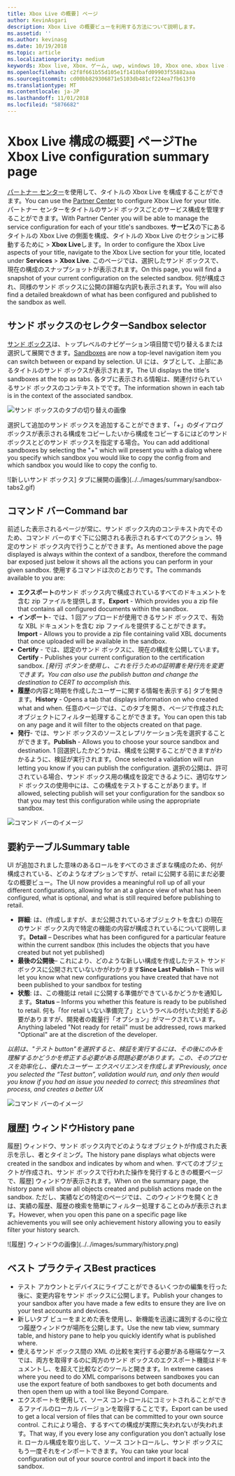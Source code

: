 ```yaml
---
title: Xbox Live の概要] ページ
author: KevinAsgari
description: Xbox Live の概要ビューを利用する方法について説明します。
ms.assetid: ''
ms.author: kevinasg
ms.date: 10/19/2018
ms.topic: article
ms.localizationpriority: medium
keywords: Xbox live, Xbox、ゲーム, uwp, windows 10, Xbox one、xbox live 概要を要約すると、公開をまとめた表、xbox live 履歴、コマンド バー、[履歴] タブ
ms.openlocfilehash: c2f8f661b55d105e1f1410bafd09903f55882aaa
ms.sourcegitcommit: cd00bb829306871e5103db481cf224ea7fb613f0
ms.translationtype: MT
ms.contentlocale: ja-JP
ms.lasthandoff: 11/01/2018
ms.locfileid: "5876682"
---
```

# <a name="the-xbox-live-configuration-summary-page"></a><span data-ttu-id="7968f-104">Xbox Live 構成の概要] ページ</span><span class="sxs-lookup"><span data-stu-id="7968f-104">The Xbox Live configuration summary page</span></span>

<span data-ttu-id="7968f-105">[パートナー センター](https://developer.microsoft.com/dashboard)を使用して、タイトルの Xbox Live を構成することができます。</span><span class="sxs-lookup"><span data-stu-id="7968f-105">You can use the [Partner Center](https://developer.microsoft.com/dashboard) to configure Xbox Live for your title.</span></span> <span data-ttu-id="7968f-106">パートナー センターをタイトルのサンド ボックスごとのサービス構成を管理することができます。</span><span class="sxs-lookup"><span data-stu-id="7968f-106">With Partner Center you will be able to manage the service configuration for each of your title's sandboxes.</span></span>
<span data-ttu-id="7968f-107">**サービス**の下にあるタイトルの Xbox Live の側面を構成、タイトルの Xbox Live のセクションに移動するために > **Xbox Live**します。</span><span class="sxs-lookup"><span data-stu-id="7968f-107">In order to configure the Xbox Live aspects of your title, navigate to the Xbox Live section for your title, located under **Services** > **Xbox Live**.</span></span> <span data-ttu-id="7968f-108">このページでは、選択したサンド ボックスで、現在の構成のスナップショットが表示されます。</span><span class="sxs-lookup"><span data-stu-id="7968f-108">On this page, you will find a snapshot of your current configuration on the selected sandbox.</span></span> <span data-ttu-id="7968f-109">何が構成され、同様のサンド ボックスに公開の詳細な内訳も表示されます。</span><span class="sxs-lookup"><span data-stu-id="7968f-109">You will also find a detailed breakdown of what has been configured and published to the sandbox as well.</span></span>

## <a name="sandbox-selector"></a><span data-ttu-id="7968f-110">サンド ボックスのセレクター</span><span class="sxs-lookup"><span data-stu-id="7968f-110">Sandbox selector</span></span>

 <span data-ttu-id="7968f-111">[サンド ボックス](../../xbox-live-sandboxes.md)は、トップレベルのナビゲーション項目間で切り替えるまたは選択して展開できます。</span><span class="sxs-lookup"><span data-stu-id="7968f-111">[Sandboxes](../../xbox-live-sandboxes.md) are now a top-level navigation item you can switch between or expand by selection.</span></span> <span data-ttu-id="7968f-112">UI には、タブとして、上部にあるタイトルのサンド ボックスが表示されます。</span><span class="sxs-lookup"><span data-stu-id="7968f-112">The UI displays the title's sandboxes at the top as tabs.</span></span> <span data-ttu-id="7968f-113">各タブに表示される情報は、関連付けられているサンド ボックスのコンテキストでです。</span><span class="sxs-lookup"><span data-stu-id="7968f-113">The information shown in each tab is in the context of the associated sandbox.</span></span>  

![サンド ボックスのタブの切り替えの画像](../../images/summary/sandbox-tabs1.gif)

 <span data-ttu-id="7968f-115">選択して追加のサンド ボックスを追加することができます、「+」のダイアログ ボックスが表示される構成をコピーしたいから構成をコピーするにはどのサンド ボックスとどのサンド ボックスを指定する場合。</span><span class="sxs-lookup"><span data-stu-id="7968f-115">You can add additional sandboxes by selecting the "+" which will present you with a dialog where you specify which sandbox you would like to copy the config from and which sandbox you would like to copy the config to.</span></span>  

 ![新しいサンド ボックス] タブに展開の画像](../../images/summary/sandbox-tabs2.gif)

## <a name="command-bar"></a><span data-ttu-id="7968f-117">コマンド バー</span><span class="sxs-lookup"><span data-stu-id="7968f-117">Command bar</span></span>

<span data-ttu-id="7968f-118">前述した表示されるページが常に、サンド ボックス内のコンテキスト内でそのため、コマンド バーのすぐ下に公開される表示されるすべてのアクション、特定のサンド ボックス内で行うことができます。</span><span class="sxs-lookup"><span data-stu-id="7968f-118">As mentioned above the page displayed is always within the context of a sandbox, therefore the command bar exposed just below it shows all the actions you can perform in your given sandbox.</span></span> <span data-ttu-id="7968f-119">使用するコマンドは次のとおりです。</span><span class="sxs-lookup"><span data-stu-id="7968f-119">The commands available to you are:</span></span>  

* <span data-ttu-id="7968f-120">**エクスポート**のサンド ボックス内で構成されているすべてのドキュメントを含む zip ファイルを提供します。</span><span class="sxs-lookup"><span data-stu-id="7968f-120">**Export** - Which provides you a zip file that contains all configured documents within the sandbox.</span></span>
* <span data-ttu-id="7968f-121">**インポート**- では、1 回アップロードが使用できるサンド ボックスで、有効な XBL ドキュメントを含む zip ファイルを提供することができます。</span><span class="sxs-lookup"><span data-stu-id="7968f-121">**Import** - Allows you to provide a zip file containing valid XBL documents that once uploaded will be available in the sandbox.</span></span>
* <span data-ttu-id="7968f-122">**Certify** - では、認定のサンド ボックスに、現在の構成を公開しています。</span><span class="sxs-lookup"><span data-stu-id="7968f-122">**Certify** - Publishes your current configuration to the certification sandbox.</span></span>  *<span data-ttu-id="7968f-123">[発行] ボタンを使用し、これを行うための証明書を発行先を変更できます。</span><span class="sxs-lookup"><span data-stu-id="7968f-123">You can also use the publish button and change the destination to CERT to accomplish this.</span></span>*
* <span data-ttu-id="7968f-124">**履歴**の内容と時期を作成したユーザーに関する情報を表示する] タブを開きます。</span><span class="sxs-lookup"><span data-stu-id="7968f-124">**History** - Opens a tab that displays information on who created what and when.</span></span> <span data-ttu-id="7968f-125">任意のページでは、このタブを開き、ページで作成されたオブジェクトにフィルター処理することができます。</span><span class="sxs-lookup"><span data-stu-id="7968f-125">You can open this tab on any page and it will filter to the objects created on that page.</span></span>
* <span data-ttu-id="7968f-126">**発行**- では、サンド ボックスのソースとレプリケーション先を選択することができます。</span><span class="sxs-lookup"><span data-stu-id="7968f-126">**Publish** - Allows you to choose your source sandbox and destination.</span></span> <span data-ttu-id="7968f-127">1 回選択したかどうかは、構成を公開することができますがわかるように、検証が実行されます。</span><span class="sxs-lookup"><span data-stu-id="7968f-127">Once selected a validation will run letting you know if you can publish the configuration.</span></span> <span data-ttu-id="7968f-128">選択の公開は、許可されている場合、サンド ボックス用の構成を設定できるように、適切なサンド ボックスの使用中には、この構成をテストすることがあります。</span><span class="sxs-lookup"><span data-stu-id="7968f-128">If allowed, selecting publish will set your configuration for the sandbox so that you may test this configuration while using the appropriate sandbox.</span></span>  
  
  
![コマンド バーのイメージ](../../images/summary/command-bar.png)  

## <a name="summary-table"></a><span data-ttu-id="7968f-130">要約テーブル</span><span class="sxs-lookup"><span data-stu-id="7968f-130">Summary table</span></span>

<span data-ttu-id="7968f-131">UI が追加されました意味のあるロールをすべてのさまざまな構成のため、何が構成されている、どのようなオプションですが、retail に公開する前にまだ必要なの概要ビュー。</span><span class="sxs-lookup"><span data-stu-id="7968f-131">The UI now provides a meaningful roll up of all your different configurations, allowing for an at a glance view of what has been configured, what is optional, and what is still required before publishing to retail.</span></span>  

* <span data-ttu-id="7968f-132">**詳細**: は、(作成しますが、まだ公開されているオブジェクトを含む) の現在のサンド ボックス内で特定の機能の内容が構成されているについて説明します。</span><span class="sxs-lookup"><span data-stu-id="7968f-132">**Detail** – Describes what has been configured for a particular feature within the current sandbox (this includes the objects that you have created but not yet published)</span></span>
* <span data-ttu-id="7968f-133">**最後の公開後**– これにより、どのような新しい構成を作成したテスト サンド ボックスに公開されていないかがわかります</span><span class="sxs-lookup"><span data-stu-id="7968f-133">**Since Last Publish** – This will let you know what new configurations you have created that have not been published to your sandbox for testing</span></span>
* <span data-ttu-id="7968f-134">**状態**: は、この機能は retail に公開する準備ができているかどうかを通知します。</span><span class="sxs-lookup"><span data-stu-id="7968f-134">**Status** – Informs you whether this feature is ready to be published to retail.</span></span> <span data-ttu-id="7968f-135">何も「for retail いない準備完了」というラベルの付いた対処する必要がありますが、開発者の裁量行「オプション」がマークされています。</span><span class="sxs-lookup"><span data-stu-id="7968f-135">Anything labeled "Not ready for retail" must be addressed, rows marked "Optional" are at the discretion of the developer.</span></span>

*<span data-ttu-id="7968f-136">以前は、"テスト button"を選択すると、検証を実行するには、その後にのみを理解するかどうかを修正する必要がある問題必要があります。この、そのプロセスを効率化し、優れたユーザー エクスペリエンスを作成します</span><span class="sxs-lookup"><span data-stu-id="7968f-136">Previously, once you selected the “Test button”, validation would run, and only then would you know if you had an issue you needed to correct; this streamlines that process, and creates a better UX</span></span>*  
  
![コマンド バーのイメージ](../../images/summary/summary-table.png)  

## <a name="history-pane"></a><span data-ttu-id="7968f-138">履歴] ウィンドウ</span><span class="sxs-lookup"><span data-stu-id="7968f-138">History pane</span></span>

<span data-ttu-id="7968f-139">履歴] ウィンドウ、サンド ボックス内でどのようなオブジェクトが作成された表示を示し、者とタイミング。</span><span class="sxs-lookup"><span data-stu-id="7968f-139">The history pane displays what objects were created in the sandbox and indicates by whom and when.</span></span> <span data-ttu-id="7968f-140">すべてのオブジェクトが作成され、サンド ボックスで行われた操作を発行するときの概要ページで、履歴] ウィンドウが表示されます。</span><span class="sxs-lookup"><span data-stu-id="7968f-140">When on the summary page, the history pane will show all objects created and publish actions made on the sandbox.</span></span> <span data-ttu-id="7968f-141">ただし、実績などの特定のページでは、このウィンドウを開くときは、実績の履歴、履歴の検索を簡単にフィルター処理することのみが表示されます。</span><span class="sxs-lookup"><span data-stu-id="7968f-141">However, when you open this pane on a specific page like achievements you will see only achievement history allowing you to easily filter your history search.</span></span>  

![履歴] ウィンドウの画像](../../images/summary/history.png)  

## <a name="best-practices"></a><span data-ttu-id="7968f-143">ベスト プラクティス</span><span class="sxs-lookup"><span data-stu-id="7968f-143">Best practices</span></span>

* <span data-ttu-id="7968f-144">テスト アカウントとデバイスにライブことができるいくつかの編集を行った後に、変更内容をサンド ボックスに公開します。</span><span class="sxs-lookup"><span data-stu-id="7968f-144">Publish your changes to your sandbox after you have made a few edits to ensure they are live on your test accounts and devices.</span></span>
* <span data-ttu-id="7968f-145">新しいタブ ビューをまとめた表を使用し、新機能を迅速に識別するのに役立つ履歴ウィンドウが場所を公開します。</span><span class="sxs-lookup"><span data-stu-id="7968f-145">Use the new tab view, summary table, and history pane to help you quickly identify what is published where.</span></span>
* <span data-ttu-id="7968f-146">使えるサンド ボックス間の XML の比較を実行する必要がある極端なケースでは、両方を取得するのに両方のサンド ボックスのエクスポート機能はドキュメントし、を超えて比較などのツールと開きます。</span><span class="sxs-lookup"><span data-stu-id="7968f-146">In extreme cases where you need to do XML comparisons between sandboxes you can use the export feature of both sandboxes to get both documents and then open them up with a tool like Beyond Compare.</span></span>
* <span data-ttu-id="7968f-147">エクスポートを使用して、ソース コントロールにコミットされることができるファイルのローカル バージョンを取得することです。</span><span class="sxs-lookup"><span data-stu-id="7968f-147">Export can be used to get a local version of files that can be committed to your own source control.</span></span> <span data-ttu-id="7968f-148">これにより場合、するすべての構成が実際に失われないが失われます。</span><span class="sxs-lookup"><span data-stu-id="7968f-148">That way, if you every lose any configuration you don’t actually lose it.</span></span> <span data-ttu-id="7968f-149">ローカル構成を取り出して、ソース コントロールし、サンド ボックスにもう一度それをインポートできます。</span><span class="sxs-lookup"><span data-stu-id="7968f-149">You can take your local configuration out of your source control and import it back into the sandbox.</span></span>